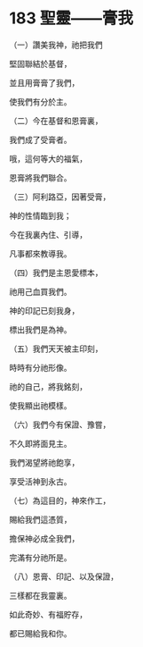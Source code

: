 # 183 聖靈——膏我

（一）讚美我神，祂把我們

堅固聯結於基督，

並且用膏膏了我們，

使我們有分於主。

（二）今在基督和恩膏裏，

我們成了受膏者。

哦，這何等大的福氣，

恩膏將我們聯合。

（三）阿利路亞，因著受膏，

神的性情臨到我；

今在我裏內住、引導，

凡事都來教導我。

（四）我們是主恩愛標本，

祂用己血買我們。

神的印記已刻我身，

標出我們是為神。

（五）我們天天被主印刻，

時時有分祂形像。

祂的自己，將我銘刻，

使我顯出祂模樣。

（六）我們今有保證、豫嘗，

不久即將面見主。

我們渴望將祂飽享，

享受活神到永古。

（七）為這目的，神來作工，

賜給我們這憑質，

擔保神必成全我們，

完滿有分祂所是。

（八）恩膏、印記、以及保證，

三樣都在我靈裏。

如此奇妙、有福貯存，

都已賜給我和你。

